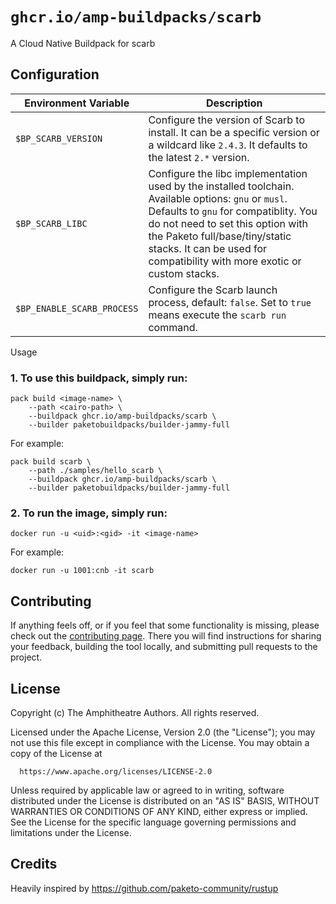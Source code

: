 # `ghcr.io/amp-buildpacks/scarb`

A Cloud Native Buildpack for scarb

## Configuration

| Environment Variable     | Description                                                                                                                                                                                                                                                                                     |
|--------------------------|-------------------------------------------------------------------------------------------------------------------------------------------------------------------------------------------------------------------------------------------------------------------------------------------------|
| `$BP_SCARB_VERSION`        | Configure the version of Scarb to install. It can be a specific version or a wildcard like `2.4.3`. It defaults to the latest `2.*` version.                                                                                                                                                    |
| `$BP_SCARB_LIBC`         | Configure the libc implementation used by the installed toolchain. Available options: `gnu` or `musl`. Defaults to `gnu` for compatiblity. You do not need to set this option with the Paketo full/base/tiny/static stacks. It can be used for compatibility with more exotic or custom stacks. |
| `$BP_ENABLE_SCARB_PROCESS` | Configure the Scarb launch process, default: `false`. Set to `true` means execute the `scarb run` command.                                                                                                                                                                                      |

Usage

### 1. To use this buildpack, simply run:

```shell
pack build <image-name> \
    --path <cairo-path> \
    --buildpack ghcr.io/amp-buildpacks/scarb \
    --builder paketobuildpacks/builder-jammy-full
```

For example:

```shell
pack build scarb \
    --path ./samples/hello_scarb \
    --buildpack ghcr.io/amp-buildpacks/scarb \
    --builder paketobuildpacks/builder-jammy-full
```

### 2. To run the image, simply run:

```shell
docker run -u <uid>:<gid> -it <image-name>
```

For example:

```shell
docker run -u 1001:cnb -it scarb
```

## Contributing

If anything feels off, or if you feel that some functionality is missing, please
check out the [contributing
page](https://docs.amphitheatre.app/contributing/). There you will find
instructions for sharing your feedback, building the tool locally, and
submitting pull requests to the project.

## License

Copyright (c) The Amphitheatre Authors. All rights reserved.

Licensed under the Apache License, Version 2.0 (the "License");
you may not use this file except in compliance with the License.
You may obtain a copy of the License at

      https://www.apache.org/licenses/LICENSE-2.0

Unless required by applicable law or agreed to in writing, software
distributed under the License is distributed on an "AS IS" BASIS,
WITHOUT WARRANTIES OR CONDITIONS OF ANY KIND, either express or implied.
See the License for the specific language governing permissions and
limitations under the License.

## Credits

Heavily inspired by https://github.com/paketo-community/rustup